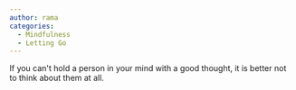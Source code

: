 ```yaml
---
author: rama
categories:
  - Mindfulness
  - Letting Go
---
```


If you can't hold a person in your mind with a good thought, it is better not to think about them at all.